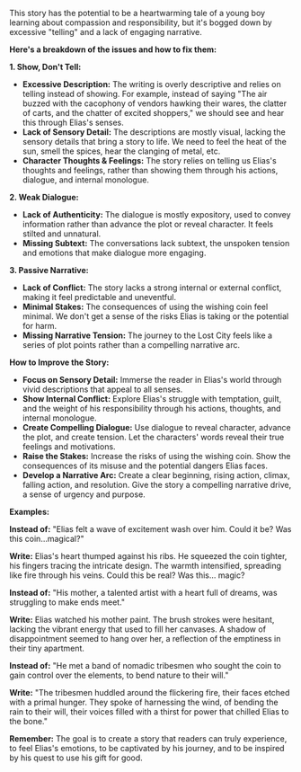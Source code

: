 This story has the potential to be a heartwarming tale of a young boy learning about compassion and responsibility, but it's bogged down by excessive "telling" and a lack of engaging narrative. 

**Here's a breakdown of the issues and how to fix them:**

**1. Show, Don't Tell:**

* **Excessive Description:** The writing is overly descriptive and relies on telling instead of showing. For example, instead of saying "The air buzzed with the cacophony of vendors hawking their wares, the clatter of carts, and the chatter of excited shoppers," we should see and hear this through Elias's senses. 
* **Lack of Sensory Detail:**  The descriptions are mostly visual, lacking the sensory details that bring a story to life. We need to feel the heat of the sun, smell the spices, hear the clanging of metal, etc.
* **Character Thoughts & Feelings:**  The story relies on telling us Elias's thoughts and feelings, rather than showing them through his actions, dialogue, and internal monologue.

**2. Weak Dialogue:**

* **Lack of Authenticity:** The dialogue is mostly expository, used to convey information rather than advance the plot or reveal character. It feels stilted and unnatural.
* **Missing Subtext:**  The conversations lack subtext, the unspoken tension and emotions that make dialogue more engaging.  

**3. Passive Narrative:**

* **Lack of Conflict:** The story lacks a strong internal or external conflict, making it feel predictable and uneventful. 
* **Minimal Stakes:** The consequences of using the wishing coin feel minimal. We don't get a sense of the risks Elias is taking or the potential for harm.
* **Missing Narrative Tension:** The journey to the Lost City feels like a series of plot points rather than a compelling narrative arc.  

**How to Improve the Story:**

* **Focus on Sensory Detail:** Immerse the reader in Elias's world through vivid descriptions that appeal to all senses. 
* **Show Internal Conflict:**  Explore Elias's struggle with temptation, guilt, and the weight of his responsibility through his actions, thoughts, and internal monologue.
* **Create Compelling Dialogue:** Use dialogue to reveal character, advance the plot, and create tension.  Let the characters' words reveal their true feelings and motivations.
* **Raise the Stakes:**  Increase the risks of using the wishing coin.  Show the consequences of its misuse and the potential dangers Elias faces.
* **Develop a Narrative Arc:**  Create a clear beginning, rising action, climax, falling action, and resolution.  Give the story a compelling narrative drive, a sense of urgency and purpose. 

**Examples:**

**Instead of:** "Elias felt a wave of excitement wash over him. Could it be? Was this coin...magical?"

**Write:** Elias's heart thumped against his ribs. He squeezed the coin tighter, his fingers tracing the intricate design.  The warmth intensified, spreading like fire through his veins. Could this be real? Was this... magic?

**Instead of:** "His mother, a talented artist with a heart full of dreams, was struggling to make ends meet."

**Write:** Elias watched his mother paint. The brush strokes were hesitant, lacking the vibrant energy that used to fill her canvases. A shadow of disappointment seemed to hang over her, a reflection of the emptiness in their tiny apartment.

**Instead of:** "He met a band of nomadic tribesmen who sought the coin to gain control over the elements, to bend nature to their will."

**Write:** "The tribesmen huddled around the flickering fire, their faces etched with a primal hunger. They spoke of harnessing the wind, of bending the rain to their will, their voices filled with a thirst for power that chilled Elias to the bone."

**Remember:** The goal is to create a story that readers can truly experience, to feel Elias's emotions, to be captivated by his journey, and to be inspired by his quest to use his gift for good. 
